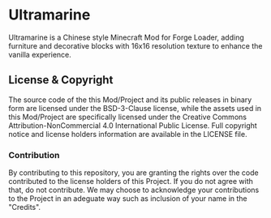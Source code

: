 # Ultramarine

Ultramarine is a Chinese style Minecraft Mod for Forge Loader, adding furniture and decorative blocks with 16x16 resolution texture to enhance the vanilla experience.

## License & Copyright

The source code of the this Mod/Project and its public releases in binary form are licensed under the BSD-3-Clause license, while the assets used in this Mod/Project are specifically licensed under the Creative Commons Attribution-NonCommercial 4.0 International Public License. Full copyright notice and license holders information are available in the LICENSE file.

### Contribution

By contributing to this repository, you are granting the rights over the code contributed to the license holders of this Project. If you do not agree with that, do not contribute. We may choose to acknowledge your contributions to the Project in an adeguate way such as inclusion of your name in the "Credits".
